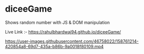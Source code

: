 # diceeGame
Shows random number with JS &amp; DOM manipulation 

Live Link :- https://rahulbhardwaj94.github.io/diceeGame/


https://user-images.githubusercontent.com/46758022/158761214-420854a8-69d7-435a-b86b-9a0018f80109.mp4



